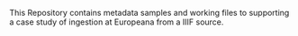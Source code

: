 This Repository contains metadata samples and working files to supporting a case study of ingestion at Europeana from a IIIF source.
